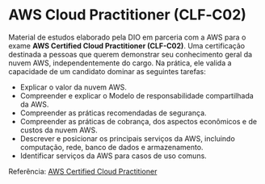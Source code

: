 # AWS Cloud Practitioner (CLF‐C02)

Material de estudos elaborado pela DIO em parceria com a AWS para o exame **AWS Certified Cloud Practitioner (CLF-C02)**. Uma certificação destinada a pessoas que querem demonstrar seu conhecimento geral da nuvem AWS, independentemente do cargo. Na prática, ele valida a capacidade de um candidato dominar as seguintes tarefas:

* Explicar o valor da nuvem AWS.
* Compreender e explicar o Modelo de responsabilidade compartilhada da AWS.
* Compreender as práticas recomendadas de segurança.
* Compreender as práticas de cobrança, dos aspectos econômicos e de custos da nuvem AWS.
* Descrever e posicionar os principais serviços da AWS, incluindo computação, rede, banco de dados e armazenamento.
* Identificar serviços da AWS para casos de uso comuns.

Referência: [AWS Certified Cloud Practitioner](https://github.com/digitalinnovationone/aws-clf-c02/files/14139841/AWS.Certified.Cloud.Practitioner.certificate.pdf)